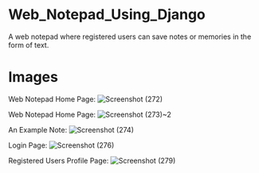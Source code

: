 # Web_Notepad_Using_Django
A web notepad where registered users can save notes or memories in the form of text.

# Images
Web Notepad Home Page:
![Screenshot (272)](https://user-images.githubusercontent.com/38595935/226357108-7ebd7a2e-7d62-459f-bb5d-5de899e17023.png)

Web Notepad Home Page:
![Screenshot (273)~2](https://user-images.githubusercontent.com/38595935/226357134-896a94e2-a7c0-42e1-9500-0d72d326f6ba.jpg)

An Example Note:
![Screenshot (274)](https://user-images.githubusercontent.com/38595935/226357144-b50d7499-e23c-40a2-b087-9ac5d12375b3.jpg)

Login Page:
![Screenshot (276)](https://user-images.githubusercontent.com/38595935/226357159-e1135a7b-ecaa-4cff-b288-c95f722f713e.jpg)

Registered Users Profile Page:
![Screenshot (279)](https://user-images.githubusercontent.com/38595935/226357171-d50f737d-6327-4489-9a1e-442a6caeb373.jpg)
